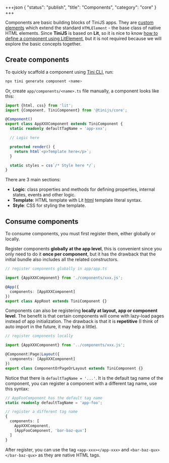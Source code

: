 +++json
{
  "status": "publish",
  "title": "Components",
  "category": "core"
}
+++

Components are basic building blocks of TiniJS apps. They are [custom elements](https://developer.mozilla.org/en-US/docs/Web/API/Web_components) which extend the standard `HTMLElement` - the base class of native HTML elements. Since **TiniJS** is based on **Lit**, so it is nice to know [how to define a component using LitElement](https://lit.dev/docs/components/overview/), but it is not required because we will explore the basic concepts together.

## Create components

To quickly scaffold a component using [Tini CLI](https://tinijs.dev/cli), run:

```bash
npx tini generate component <name>
```

Or, create `app/components/<name>.ts` file manually, a component looks like this:

```ts
import {html, css} from 'lit';
import {Component, TiniComponent} from '@tinijs/core';

@Component()
export class AppXXXComponent extends TiniComponent {
  static readonly defaultTagName = 'app-xxx';

  // Logic here

  protected render() {
    return html`<p>Template here</p>`;
  }

  static styles = css`/* Style here */`;
}
```

There are 3 main sections:
- **Logic**: class properties and methods for defining properties, internal states, events and other logic.
- **Template**: HTML template with Lit [html](https://lit.dev/docs/api/templates/#html) template literal syntax.
- **Style**: CSS for styling the template.

## Consume components

To consume components, you must first register them, either globally or locally.

Register components **globally at the app level**, this is convenient since you only need to do it **once per component**, but it has the drawback that the initial bundle also includes all the related constructors.

```ts
// register components globally in app/app.ts

import {AppXXXComponent} from './components/xxx.js';

@App({
  components: [AppXXXComponent]
})
export class AppRoot extends TiniComponent {}
```

Components can also be registering **locally at layout, app or component level**. The benefit is that certain components will come with lazy-load pages instead of app initialization. The drawback is that it is **repetitive** (I think of auto import in the future, it may help a little).

```ts
// register components locally

import {AppXXXComponent} from '../components/xxx.js';

@Component|Page|Layout({
  components: [AppXXXComponent]
})
export class ComponentOrPageOrLayout extends TiniComponent {}
```

Notice that there is `defaultTagName = '...'`. It is the default tag name of the component, you can register a component with a different tag name, use this syntax:

```ts
// AppFooComponent has the default tag name
static readonly defaultTagName = 'app-foo';

// register a different tag name
{
  components: [
    AppXXXComponent,
    [AppFooComponent, 'bar-baz-qux']
  ]
}
```

After register, you can use the tag `<app-xxx></app-xxx>` and `<bar-baz-qux></bar-baz-qux>` as they are native HTML tags.
